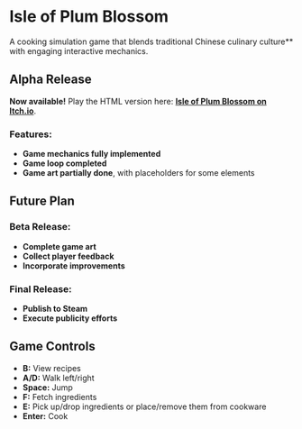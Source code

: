 # **Isle of Plum Blossom**

A cooking simulation game that blends traditional Chinese culinary culture** with engaging interactive mechanics.

## **Alpha Release**

**Now available!** Play the HTML version here: [**Isle of Plum Blossom on Itch.io**](https://catherinegao7717.itch.io/isle-of-plum-blossom).

### **Features:**
- **Game mechanics fully implemented**
- **Game loop completed**
- **Game art partially done**, with placeholders for some elements

## **Future Plan**

### **Beta Release:**
- **Complete game art**
- **Collect player feedback**
- **Incorporate improvements**

### **Final Release:**
- **Publish to Steam**
- **Execute publicity efforts**

## **Game Controls**
- **B:** View recipes  
- **A/D:** Walk left/right  
- **Space:** Jump  
- **F:** Fetch ingredients  
- **E:** Pick up/drop ingredients or place/remove them from cookware  
- **Enter:** Cook
